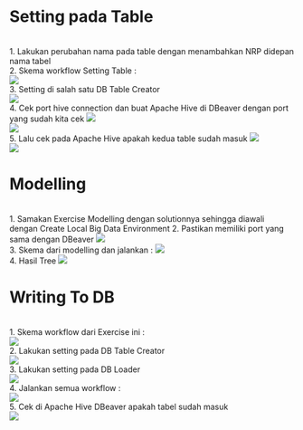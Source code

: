 
<h1> Setting pada Table </h1><br>
1. Lakukan perubahan nama pada table dengan menambahkan NRP didepan nama tabel<br>
2. Skema workflow Setting Table :<br>
<img src="/2_Hadoop/Dokumentasi/image/skemasetup.jpg"><br>
3. Setting di salah satu DB Table Creator<br>
<img src="/2_Hadoop/Dokumentasi/image/dbtable.jpg"><br>
4. Cek port hive connection dan buat Apache Hive di DBeaver dengan port yang sudah kita cek
<img src="/2_Hadoop/Dokumentasi/image/port.jpg"><br>
<img src="/2_Hadoop/Dokumentasi/image/port2.jpg"><br>
5. Lalu cek pada Apache Hive apakah kedua table sudah masuk
<img src="/2_Hadoop/Dokumentasi/image/table1.jpg"><br>
<img src="/2_Hadoop/Dokumentasi/image/table2.jpg"><br>

<h1> Modelling </h1><br>
1. Samakan Exercise Modelling dengan solutionnya sehingga diawali dengan Create Local Big Data Environment
2. Pastikan memiliki port yang sama dengan DBeaver
<img src="/2_Hadoop/Dokumentasi/image/port3.jpg"><br>
3. Skema dari modelling dan jalankan :
<img src="/2_Hadoop/Dokumentasi/image/skemamodel.jpg"><br>
4. Hasil Tree 
<img src="/2_Hadoop/Dokumentasi/image/tree.jpg"><br>

<h1> Writing To DB  </h1><br>
1. Skema workflow dari Exercise ini : <br>
<img src="/2_Hadoop/Dokumentasi/image/skemawriting.jpg"><br>
2. Lakukan setting pada DB Table Creator <br>
<img src="/2_Hadoop/Dokumentasi/image/newtable.jpg"><br>
3. Lakukan setting pada DB Loader<br>
<img src="/2_Hadoop/Dokumentasi/image/dbloader.jpg"><br>
4. Jalankan semua workflow : <br>
<img src="/2_Hadoop/Dokumentasi/image/running.jpg"><br>
5. Cek di Apache Hive DBeaver apakah tabel sudah masuk <br>
<img src="/2_Hadoop/Dokumentasi/image/check.jpg"><br>
